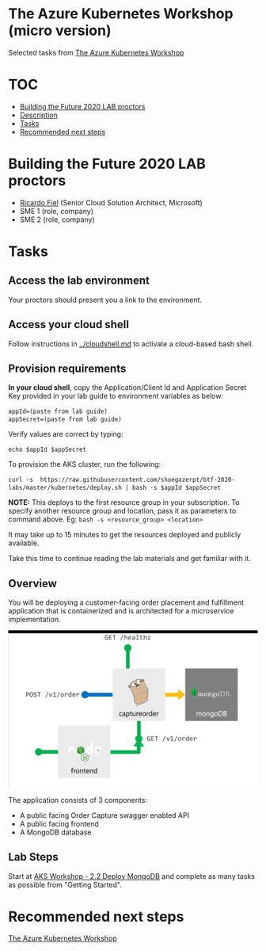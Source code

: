 # The Azure Kubernetes Workshop (micro version)

Selected tasks from [The Azure Kubernetes Workshop](https://aksworkshop.io/)


# TOC

* [Building the Future 2020 LAB proctors](#building-the-future-2020-lab-proctors)
* [Description](#description)
* [Tasks](#tasks)
* [Recommended next steps](#recommended-next-steps)

# Building the Future 2020 LAB proctors

* [Ricardo Fiel](https://github.com/shoegazerpt) (Senior Cloud Solution Architect, Microsoft)
* SME 1 (role, company)
* SME 2 (role, company)

# Tasks

## Access the lab environment

Your proctors should present you a link to the environment.

## Access your cloud shell

Follow instructions in [../cloudshell.md](../cloudshell.md) to activate a cloud-based bash shell.

## Provision requirements

**In your cloud shell**, copy the Application/Client Id and Application Secret Key provided in your lab guide to environment variables as below:

```
appId=(paste from lab guide)
appSecret=(paste from lab guide)
```

Verify values are correct by typing:

```
echo $appId $appSecret
```

To provision the AKS cluster, run the following:

```
curl -s  https://raw.githubusercontent.com/shoegazerpt/btf-2020-labs/master/kubernetes/deploy.sh | bash -s $appId $appSecret
```

**NOTE:** This deploys to the first resource group in your subscription. To specify another resource group and location, pass it as parameters to command above. Eg: `bash -s <resource_group> <location>`

It may take up to 15 minutes to get the resources deployed and publicly available.

Take this time to continue reading the lab materials and get familiar with it.

## Overview

You will be deploying a customer-facing order placement and fulfillment application that is containerized and is architected for a microservice implementation.

![](2020-01-11-20-12-35.png)

The application consists of 3 components:

* A public facing Order Capture swagger enabled API
* A public facing frontend
* A MongoDB database

## Lab Steps

Start at [AKS Workshop - 2.2 Deploy MongoDB](https://aksworkshop.io/#db) and complete as many tasks as possible from "Getting Started".

# Recommended next steps

[The Azure Kubernetes Workshop](https://aksworkshop.io/)
